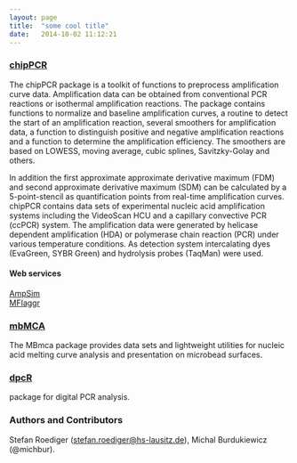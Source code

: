 ```yaml
---
layout: page
title:  "some cool title"
date:   2014-10-02 11:12:21
---
```


### [chipPCR](http://github.com/michbur/chipPCR)

The chipPCR package is a toolkit of functions to preprocess amplification curve data. Amplification data can be obtained from conventional PCR reactions or isothermal amplification reactions. The package contains functions to normalize and baseline amplification curves, a routine to detect the start of an amplification reaction, several smoothers for amplification data, a function to distinguish positive and negative amplification reactions and a function to determine the amplification efficiency. The smoothers are based on LOWESS, moving average, cubic splines, Savitzky-Golay and others. 

In addition the first approximate approximate derivative maximum (FDM) and second approximate derivative maximum (SDM) can be calculated by a 5-point-stencil as quantification points from real-time amplification curves. chipPCR contains data sets of experimental nucleic acid amplification systems including the VideoScan HCU and a capillary convective PCR (ccPCR) system. The amplification data were generated by helicase dependent amplification (HDA) or polymerase chain reaction (PCR) under various temperature conditions. As detection system intercalating dyes (EvaGreen, SYBR Green) and hydrolysis probes (TaqMan) were used.  

#### Web services  

[AmpSim](http://michbur.shinyapps.io/AmpSim/)  
[MFIaggr](http://michbur.shinyapps.io/MFIaggr_gui/)  

### [mbMCA](http://github.com/michbur/MBmca)

The MBmca package provides data sets and lightweight utilities for nucleic acid melting curve analysis and presentation on microbead surfaces.

### [dpcR](http://github.com/michbur/dpcR)
package for digital PCR analysis.

### Authors and Contributors
Stefan Roediger (stefan.roediger@hs-lausitz.de), Michal Burdukiewicz (@michbur).
